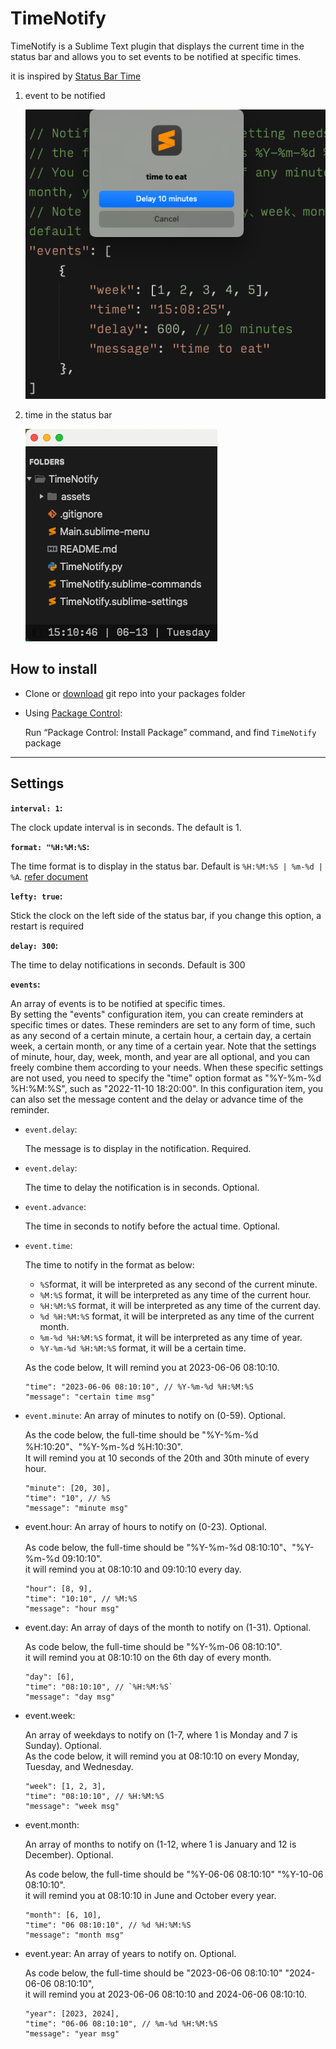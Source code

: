 # TimeNotify

TimeNotify is a Sublime Text plugin that displays the current time in the status bar and allows you to set events to be notified at specific times.

it is inspired by [Status Bar Time](https://packagecontrol.io/packages/Status%20Bar%20Time)

1. event to be notified
    
    ![event](./assets/event.png)

2. time in the status bar

    ![time](./assets/time.png)

## How to install

* Clone or [download](https://github.com/halfmoonvic/TimeNotify/archive/master.zip) git repo into your packages folder

* Using [Package Control](http://wbond.net/sublime_packages/package_control):

    Run “Package Control: Install Package” command, and find `TimeNotify` package

---

## Settings

**`interval: 1`:**

The clock update interval is in seconds. The default is 1.

**`format: "%H:%M:%S`:**

The time format is to display in the status bar. Default is `%H:%M:%S | %m-%d | %A`. [refer document](http://docs.python.org/2/library/time.html#time.strftime)

**`lefty: true`:**

Stick the clock on the left side of the status bar, if you change this option, a restart is required

**`delay: 300`:**

The time to delay notifications in seconds. Default is 300

**`events`:**

An array of events is to be notified at specific times.  
By setting the "events" configuration item, you can create reminders at specific times or dates.
These reminders are set to any form of time, such as any second of a certain minute, a certain hour, a certain day, a certain week, a certain month, or any time of a certain year.
Note that the settings of minute, hour, day, week, month, and year are all optional,
and you can freely combine them according to your needs.
When these specific settings are not used, you need to specify the "time" option format as "%Y-%m-%d %H:%M:%S",
such as "2022-11-10 18:20:00".
In this configuration item, you can also set the message content and the delay or advance time of the reminder.

* `event.delay`:

    The message is to display in the notification. Required.

* `event.delay`:

    The time to delay the notification is in seconds. Optional.

* `event.advance`:

    The time in seconds to notify before the actual time. Optional.

* `event.time`:

    The time to notify in the format as below:

    - `%S`format, it will be interpreted as any second of the current minute.
    - `%M:%S` format, it will be interpreted as any time of the current hour.
    - `%H:%M:%S` format, it will be interpreted as any time of the current day.
    - `%d %H:%M:%S` format, it will be interpreted as any time of the current month.
    - `%m-%d %H:%M:%S` format, it will be interpreted as any time of year.
    - `%Y-%m-%d %H:%M:%S` format, it will be a certain time.

    As the code below, It will remind you at 2023-06-06 08:10:10.

    ```
    "time": "2023-06-06 08:10:10", // %Y-%m-%d %H:%M:%S
    "message": "certain time msg"
    ```

* `event.minute`:
    An array of minutes to notify on (0-59). Optional.

    As the code below, the full-time should be "%Y-%m-%d %H:10:20"、"%Y-%m-%d %H:10:30".  
     It will remind you at 10 seconds of the 20th and 30th minute of every hour.

    ```
    "minute": [20, 30],
    "time": "10", // %S
    "message": "minute msg"
    ```

* event.hour:
    An array of hours to notify on (0-23). Optional.

    As code below, the full-time should be "%Y-%m-%d 08:10:10"、"%Y-%m-%d 09:10:10".  
     it will remind you at 08:10:10 and 09:10:10 every day.

    ```
    "hour": [8, 9],
    "time": "10:10", // %M:%S
    "message": "hour msg"
    ```

* event.day:
    An array of days of the month to notify on (1-31). Optional.

    As code below, the full-time should be "%Y-%m-06 08:10:10".  
     it will remind you at 08:10:10 on the 6th day of every month.

    ```
    "day": [6],
    "time": "08:10:10", // `%H:%M:%S`
    "message": "day msg"
    ```

* event.week:

    An array of weekdays to notify on (1-7, where 1 is Monday and 7 is Sunday). Optional.  
     As the code below, it will remind you at 08:10:10 on every Monday, Tuesday, and Wednesday.

    ```
    "week": [1, 2, 3],
    "time": "08:10:10", // %H:%M:%S
    "message": "week msg"
    ```

* event.month:

    An array of months to notify on (1-12, where 1 is January and 12 is December). Optional.

    As code below, the full-time should be "%Y-06-06 08:10:10" "%Y-10-06 08:10:10".  
     it will remind you at 08:10:10 in June and October every year.

    ```
    "month": [6, 10],
    "time": "06 08:10:10", // %d %H:%M:%S
    "message": "month msg"
    ```

* event.year:
    An array of years to notify on. Optional.

    As code below, the full-time should be "2023-06-06 08:10:10" "2024-06-06 08:10:10",  
     it will remind you at 2023-06-06 08:10:10 and 2024-06-06 08:10:10.

    ```
    "year": [2023, 2024],
    "time": "06-06 08:10:10", // %m-%d %H:%M:%S
    "message": "year msg"
    ```
